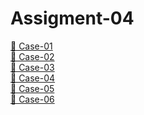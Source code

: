 # Assigment-04
<a href="https://www.youtube.com/watch?v=XxBGmU2Ewa8">🔗 Case-01</a><br>
<a href="https://www.youtube.com/watch?v=tptNcgMxHGg">🔗 Case-02</a><br>
<a href="https://www.youtube.com/watch?v=5oB5X7IARvQ">🔗 Case-03</a><br>
<a href="https://www.youtube.com/watch?v=HjdNIYts2Bk">🔗 Case-04</a><br>
<a href="https://www.youtube.com/watch?v=CXxMkZuSC1U">🔗 Case-05</a><br>
<a href="https://www.youtube.com/watch?v=-jR0mhCpOMY">🔗 Case-06</a><br>
